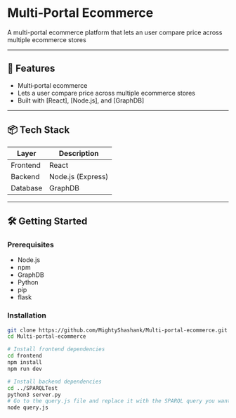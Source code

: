 # Multi‑Portal Ecommerce

A multi-portal ecommerce platform that lets an user compare price across multiple ecommerce stores

---

## 🚀 Features

- Multi‑portal ecommerce
- Lets a user compare price across multiple ecommerce stores
- Built with [React], [Node.js], and [GraphDB]  

---

## 📦 Tech Stack

| Layer       | Description |
|-------------|-------------|
| Frontend    | React |
| Backend     | Node.js (Express)  |
| Database    | GraphDB |


---

## 🛠️ Getting Started

### Prerequisites

- Node.js 
- npm   
- GraphDB
- Python
- pip
- flask 


### Installation

```bash
git clone https://github.com/MightyShashank/Multi-portal-ecommerce.git
cd Multi-portal-ecommerce

# Install frontend dependencies
cd frontend
npm install
npm run dev

# Install backend dependencies
cd ../SPARQLTest
python3 server.py
# Go to the query.js file and replace it with the SPARQL query you want, then you are free to run it
node query.js 
